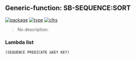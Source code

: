 ## Generic-function: SB-SEQUENCE:SORT
[![package](https://img.shields.io/badge/Package-SB--SEQUENCE-5f9ea0.svg?style=social&colorA=999999)](../) [![type](https://img.shields.io/badge/Type-Generic--Function-5f9ea0.svg?style=social&colorA=999999)](../#generic-function) [![clhs](https://img.shields.io/badge/CLHS-SORT-5f9ea0.svg?style=social&colorA=999999)](http://www.lispworks.com/documentation/HyperSpec/Body/f_sort_.htm) 

> No description.

### Lambda list
```
(SEQUENCE PREDICATE &KEY KEY)
```
